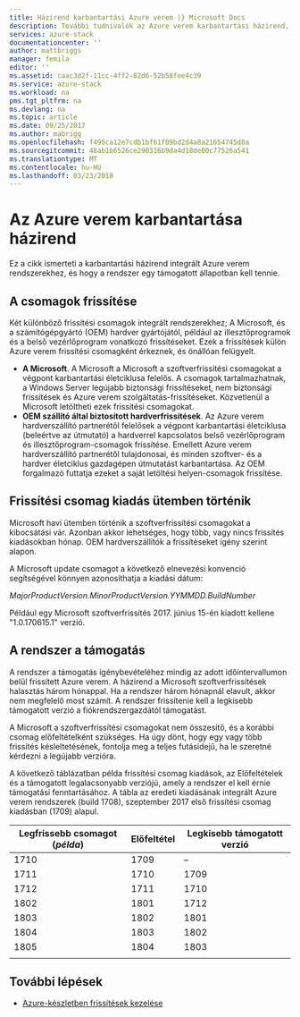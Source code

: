 ```yaml
---
title: Házirend karbantartási Azure verem |} Microsoft Docs
description: További tudnivalók az Azure verem karbantartási házirend, és hogyan kell fenntartani az integrált rendszer támogatott állapotban.
services: azure-stack
documentationcenter: ''
author: mattbriggs
manager: femila
editor: ''
ms.assetid: caac3d2f-11cc-4ff2-82d6-52b58fee4c39
ms.service: azure-stack
ms.workload: na
pms.tgt_pltfrm: na
ms.devlang: na
ms.topic: article
ms.date: 09/25/2017
ms.author: mabrigg
ms.openlocfilehash: f495ca12e7cdb1bf61f09bd2d4a8a21654745d8a
ms.sourcegitcommit: 48ab1b6526ce290316b9da4d18de00c77526a541
ms.translationtype: MT
ms.contentlocale: hu-HU
ms.lasthandoff: 03/23/2018
---
```

# <a name="azure-stack-servicing-policy"></a>Az Azure verem karbantartása házirend
Ez a cikk ismerteti a karbantartási házirend integrált Azure verem rendszerekhez, és hogy a rendszer egy támogatott állapotban kell tennie. 

## <a name="update-package-types"></a>A csomagok frissítése

Két különböző frissítési csomagok integrált rendszerekhez; A Microsoft, és a számítógépgyártó (OEM) hardver gyártójától, például az illesztőprogramok és a belső vezérlőprogram vonatkozó frissítéseket. Ezek a frissítések külön Azure verem frissítési csomagként érkeznek, és önállóan felügyelt.

- **A Microsoft**. A Microsoft a Microsoft a szoftverfrissítési csomagokat a végpont karbantartási életciklusa felelős. A csomagok tartalmazhatnak, a Windows Server legújabb biztonsági frissítéseket, nem biztonsági frissítések és Azure verem szolgáltatás-frissítéseket. Közvetlenül a Microsoft letöltheti ezek frissítési csomagokat.
- **OEM szállító által biztosított hardverfrissítések**. Az Azure verem hardverszállító partnerétől felelősek a végpont karbantartási életciklusa (beleértve az útmutató) a hardverrel kapcsolatos belső vezérlőprogram és illesztőprogram-csomagok frissítése. Emellett Azure verem hardverszállító partnerétől tulajdonosai, és minden szoftver- és a hardver életciklus gazdagépen útmutatást karbantartása. Az OEM forgalmazó futtatja ezeket a saját letöltési helyen-csomagok frissítése.

## <a name="update-package-release-cadence"></a>Frissítési csomag kiadás ütemben történik

Microsoft havi ütemben történik a szoftverfrissítési csomagokat a kibocsátási vár. Azonban akkor lehetséges, hogy több, vagy nincs frissítés kiadásokban hónap. OEM hardverszállítók a frissítéseket igény szerint alapon.

A Microsoft update csomagot a következő elnevezési konvenció segítségével könnyen azonosíthatja a kiadási dátum:

*MajorProductVersion.MinorProductVersion.YYMMDD.BuildNumber*

Például egy Microsoft szoftverfrissítés 2017. június 15-én kiadott kellene "1.0.170615.1" verzió.

## <a name="keep-your-system-under-support"></a>A rendszer a támogatás

A rendszer a támogatás igénybevételéhez mindig az adott időintervallumon belül frissített Azure verem. A házirend a Microsoft szoftverfrissítések halasztás három hónappal. Ha a rendszer három hónapnál elavult, akkor nem megfelelő most számít. A rendszer frissítenie kell a legkisebb támogatott verzió a fiókrendszergazdától támogatást. 

A Microsoft a szoftverfrissítési csomagokat nem összesítő, és a korábbi csomag előfeltételként szükséges. Ha úgy dönt, hogy egy vagy több frissítés késleltetésének, fontolja meg a teljes futásidejű, ha le szeretné kérdezni a legújabb verzióra.

A következő táblázatban példa frissítési csomag kiadások, az Előfeltételek és a támogatott legalacsonyabb verziójú, amely a rendszer el kell érnie támogatási fenntartásához. A tábla az eredeti kiadásának integrált Azure verem rendszerek (build 1708), szeptember 2017 első frissítési csomag kiadásban (1709) alapul. 

| Legfrissebb csomagot (*példa*) | Előfeltétel | Legkisebb támogatott verzió |
| -- | -- | -- |
| 1710 | 1709 | – |
| 1711 | 1710 | 1709 |
| 1712 | 1711 | 1710 |
| 1802 | 1801 | 1712 |
| 1803 | 1802 | 1801 |
| 1804 | 1803 | 1802 |
| 1805 | 1804 | 1803 |
| | | 

## <a name="next-steps"></a>További lépések

- [Azure-készletben frissítések kezelése](azure-stack-updates.md)


